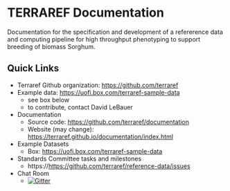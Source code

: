 TERRAREF Documentation
=======

Documentation for the specification and development of a 
refererence data and computing pipeline for high throughput phenotyping to support breeding of biomass Sorghum.

## Quick Links

* Terraref Github organization: https://github.com/terraref
* Example data: https://uofi.box.com/terraref-sample-data 
  * see box below
  * to contribute, contact David LeBauer
* Documentation
  * Source code: https://github.com/terraref/documentation
  * Website (may change): https://terraref.github.io/documentation/index.html
* Example Datasets
  * Box: https://uofi.box.com/terraref-sample-data
* Standards Committee tasks and milestones
  * https://https://github.com/terraref/reference-data/issues
* Chat Room 
  * [![Gitter](https://badges.gitter.im/Join%20Chat.svg)](https://gitter.im/terraref/reference-data?utm_source=badge&utm_medium=badge&utm_campaign=pr-badge&utm_content=badge)



